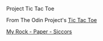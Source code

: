 Project Tic Tac Toe

From The Odin Project's [Tic Tac Toe](https://www.theodinproject.com/lessons/oop)



[My Rock - Paper - Siccors](https://rrg1459.github.io/rock-paper-scissors/)

